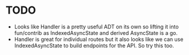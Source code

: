 # TODO

* Looks like Handler is a pretty useful ADT on its own so lifting it into
  fun/contrib as IndexedAsyncState and derived AsyncState is a go.
* Handler is great for individual routes but it also looks like we can use
  IndexedAsyncState to build endpoints for the API. So try this too.
